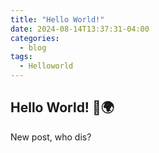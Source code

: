 ```yaml
---
title: "Hello World!"
date: 2024-08-14T13:37:31-04:00
categories:
  - blog
tags:
  - Helloworld
---
```


## Hello World! 👋🌍

New post, who dis? 